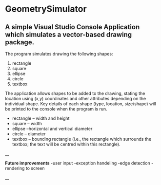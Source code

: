 # GeometrySimulator

## A simple Visual Studio Console Application which simulates a vector-based drawing package.



The program simulates drawing the following shapes:

1) rectangle
2) square
3) ellipse
4) circle
5) textbox

The application allows shapes to be added to the drawing, stating the location using (x,y) coordinates and other attributes depending on the individual shape. Key details of each shape (type, location, size/shape) will be printed to the console when the program is run.

- rectangle – width and height
- square – width
- ellipse –horizontal and vertical diameter
- circle – diameter
- textbox – bounding rectangle (i.e., the rectangle which surrounds the textbox; the text will be centred
within this rectangle).

__

**Future improvements**
-user input
-exception handeling
-edge detection
-rendering to screen

__
